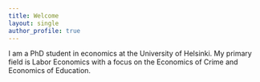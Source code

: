 ```yaml
---
title: Welcome
layout: single
author_profile: true
---
```

I am a PhD student in economics at the University of Helsinki. My primary field is Labor Economics with a focus on the Economics of Crime and Economics of Education.


